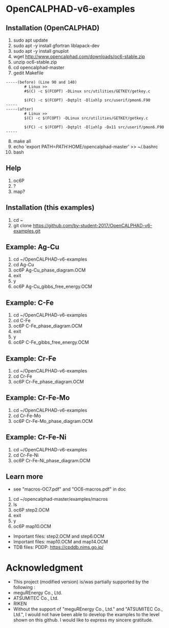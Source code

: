 # OpenCALPHAD-v6-examples


## Installation (OpenCALPHAD)
1. sudo apt update
2. sudo apt -y install gfortran liblapack-dev
3. sudo apt -y install gnuplot
4. wget http://www.opencalphad.com/downloads/oc6-stable.zip
5. unzip oc6-stable.zip
6. cd opencalphad-master
7. gedit Makefile
```
-----(before) (Line 90 and 140)
        # Linux >>
        #$(C) -c $(FCOPT) -DLinux src/utilities/GETKEY/getkey.c

        $(FC) -c $(FCOPT) -Dqtplt -Dlixhlp src/userif/pmon6.F90
-----
-----(after)
        # Linux >>
        $(C) -c $(FCOPT) -DLinux src/utilities/GETKEY/getkey.c

        $(FC) -c $(FCOPT) -Dqtplt -Dlixhlp -Dx11 src/userif/pmon6.F90
-----
```
8. make all
9. echo 'export PATH=$PATH:$HOME/opencalphad-master' >> ~/.bashrc
10. bash


## Help
1. oc6P
2. ?
3. map?


## Installation (this examples)
1. cd ~
2. git clone https://github.com/by-student-2017/OpenCALPHAD-v6-examples.git


## Example: Ag-Cu
1. cd ~/OpenCALPHAD-v6-examples
2. cd Ag-Cu
3. oc6P Ag-Cu_phase_diagram.OCM
4. exit
5. y
6. oc6P Ag-Cu_gibbs_free_energy.OCM


## Example: C-Fe
1. cd ~/OpenCALPHAD-v6-examples
2. cd C-Fe
3. oc6P C-Fe_phase_diagram.OCM
4. exit
5. y
6. oc6P C-Fe_gibbs_free_energy.OCM


## Example: Cr-Fe
1. cd ~/OpenCALPHAD-v6-examples
2. cd Cr-Fe
3. oc6P Cr-Fe_phase_diagram.OCM


## Example: Cr-Fe-Mo
1. cd ~/OpenCALPHAD-v6-examples
2. cd Cr-Fe-Mo
3. oc6P Cr-Fe-Mo_phase_diagram.OCM


## Example: Cr-Fe-Ni
1. cd ~/OpenCALPHAD-v6-examples
2. cd Cr-Fe-Ni
3. oc6P Cr-Fe-Ni_phase_diagram.OCM


## Learn more
- see "macros-OC7.pdf" and "OC6-macros.pdf" in doc
1. cd ~/opencalphad-master/examples/macros
2. ls
3. oc6P step2.OCM
4. exit
5. y
6. oc6P map10.OCM
- Important files: step2.OCM and step6.OCM
- Important files: map10.OCM and map14.OCM
- TDB files: PDDP: https://cpddb.nims.go.jp/


Acknowledgment
=======
- This project (modified version) is/was partially supported by the following :
- meguREnergy Co., Ltd.
- ATSUMITEC Co., Ltd.
- RIKEN
- Without the support of "meguREnergy Co., Ltd." and "ATSUMITEC Co., Ltd.", I would not have been able to develop the examples to the level shown on this github. I would like to express my sincere gratitude. 
